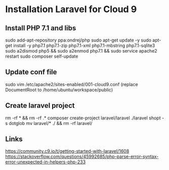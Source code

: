 # Installation Laravel for Cloud 9
## Install PHP 7.1 and libs
sudo add-apt-repository ppa:ondrej/php
sudo apt-get update -y
sudo apt-get install -y php7.1 php7.1-zip php7.1-xml php7.1-mbstring php7.1-sqlite3 
sudo a2dismod php5 && sudo a2enmod php7.1 && sudo service apache2 restart
sudo composer self-update
## Update conf file
sudo vim /etc/apache2/sites-enabled/001-cloud9.conf
(replace DocumentRoot to /home/ubuntu/workspace/public)
## Create laravel project 
rm -rf * && rm -rf .*
composer create-project laravel/laravel ./laravel
shopt -s dotglob
mv laravel/* ./ && rm -rf laravel/
## Links
https://community.c9.io/t/getting-started-with-laravel/1608
https://stackoverflow.com/questions/45992685/php-parse-error-syntax-error-unexpected-in-helpers-php-233
